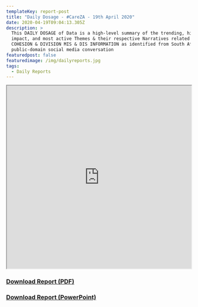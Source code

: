 ```yaml
---
templateKey: report-post
title: "Daily Dosage - #CareZA - 19th April 2020"
date: 2020-04-19T09:04:13.305Z
description: >
  This DAILY DOSAGE of Data is a high-level summary of the trending, highest
  impact, and most active Themes & their respective Narratives related to SOCIAL
  COHESION & DIVISION MIS & DIS INFORMATION as identified from South African
  public-domain social media conversation
featuredpost: false
featuredimage: /img/dailyreports.jpg
tags:
  - Daily Reports
---
```

<iframe src="https://drive.google.com/file/d/1YZLIPwvYLG4lD9DauP2eZIKL0QUH26SS/preview" width="100%" height="500"></iframe>
<a href="https://drive.google.com/u/0/uc?id=1YZLIPwvYLG4lD9DauP2eZIKL0QUH26SS&export=download" target="blank"><h3><strong>Download Report (PDF)</h3></strong></a>
<a href="https://docs.google.com/presentation/d/1RobrMe4tNZoXCxsVaIkZ-sv2zAfEv072MmskLNeXcaE/edit?usp=sharing" target="blank"><h3><strong>Download Report (PowerPoint)</h3></strong></a>


